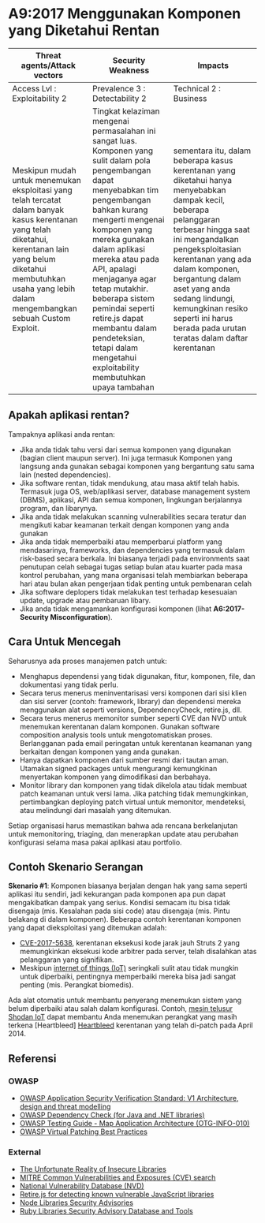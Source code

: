 # A9:2017 Menggunakan Komponen yang Diketahui Rentan

| Threat agents/Attack vectors | Security Weakness           | Impacts               |
| -- | -- | -- |
| Access Lvl : Exploitability 2 | Prevalence 3 : Detectability 2 | Technical 2 : Business |
| Meskipun mudah untuk menemukan eksploitasi yang telah tercatat dalam banyak kasus kerentanan yang telah diketahui, kerentanan lain yang belum diketahui membutuhkan usaha yang lebih dalam mengembangkan sebuah Custom Exploit. | Tingkat kelaziman mengenai permasalahan ini sangat luas. Komponen yang sulit dalam pola pengembangan dapat menyebabkan tim pengembangan bahkan kurang mengerti mengenai komponen yang mereka gunakan dalam aplikasi mereka atau pada API, apalagi menjaganya agar tetap mutakhir. beberapa sistem pemindai seperti retire.js dapat membantu dalam pendeteksian, tetapi dalam mengetahui exploitability membutuhkan upaya tambahan | sementara itu, dalam beberapa kasus kerentanan yang diketahui hanya menyebabkan dampak kecil, beberapa pelanggaran terbesar hingga saat ini mengandalkan pengeksploitasian kerentanan yang ada dalam komponen, bergantung dalam aset yang anda sedang lindungi, kemungkinan resiko seperti ini harus berada pada urutan teratas dalam daftar kerentanan |

## Apakah aplikasi rentan?

Tampaknya aplikasi anda rentan:

* Jika anda tidak tahu versi dari semua komponen yang digunakan (bagian client maupun server). Ini juga termasuk Komponen yang langsung anda gunakan sebagai komponen yang bergantung satu sama lain (nested dependencies).
* Jika software rentan, tidak mendukung, atau masa aktif telah habis. Termasuk juga OS, web/aplikasi server, database management system (DBMS), aplikasi, API dan semua komponen, lingkungan berjalannya program, dan libarynya.
* Jika anda tidak melakukan scanning vulnerabilities secara teratur dan mengikuti kabar keamanan  terkait dengan komponen yang anda gunakan
* Jika anda tidak memperbaiki atau memperbarui platform yang mendasarinya, frameworks, dan dependencies yang termasuk dalam risk-based secara berkala. Ini biasanya terjadi pada environments saat penutupan celah sebagai tugas setiap bulan atau kuarter pada masa kontrol perubahan, yang mana organisasi telah membiarkan beberapa hari atau bulan akan pengerjaan tidak penting untuk pembenaran celah 
* Jika software deplopers tidak melakukan test terhadap kesesuaian update, upgrade atau pembaruan libary.
* Jika anda tidak mengamankan konfigurasi komponen (lihat **A6:2017-Security Misconfiguration**).

## Cara Untuk Mencegah

Seharusnya ada proses manajemen patch untuk:

* Menghapus dependensi yang tidak digunakan, fitur, komponen, file, dan dokumentasi yang tidak perlu.
* Secara terus menerus meninventarisasi versi komponen dari sisi klien dan sisi server (contoh: framework, library) dan dependensi mereka menggunakan alat seperti versions, DependencyCheck, retire.js, dll. 
* Secara terus menerus memonitor sumber seperti CVE dan NVD untuk menemukan kerentanan dalam komponen. Gunakan software composition analysis tools untuk mengotomatiskan proses. Berlangganan pada email peringatan untuk kerentanan keamanan yang berkaitan dengan komponen yang anda gunakan.
* Hanya dapatkan komponen dari sumber resmi dari tautan aman. Utamakan signed packages untuk mengurangi kemungkinan menyertakan komponen yang dimodifikasi dan berbahaya.
* Monitor library dan komponen yang tidak dikelola atau tidak membuat patch keamanan untuk versi lama. Jika patching tidak memungkinkan, pertimbangkan deploying patch virtual untuk memonitor, mendeteksi, atau melindungi dari masalah yang ditemukan.

Setiap organisasi harus memastikan bahwa ada rencana berkelanjutan untuk memonitoring, triaging, dan menerapkan update atau perubahan konfigurasi selama masa pakai aplikasi atau portfolio.

## Contoh Skenario Serangan

**Skenario #1**: Komponen biasanya berjalan dengan hak yang sama seperti aplikasi itu sendiri, jadi kekurangan pada komponen apa pun dapat mengakibatkan dampak yang serius. Kondisi semacam itu bisa tidak disengaja (mis. Kesalahan pada sisi code) atau disengaja (mis. Pintu belakang di dalam komponen). Beberapa contoh kerentanan komponen yang dapat dieksploitasi yang ditemukan adalah:

* [CVE-2017-5638](https://cve.mitre.org/cgi-bin/cvename.cgi?name=CVE-2017-5638), kerentanan eksekusi kode jarak jauh Struts 2 yang memungkinkan eksekusi kode arbitrer pada server, telah disalahkan atas pelanggaran yang signifikan.
* Meskipun [internet of things (IoT)](https://en.wikipedia.org/wiki/Internet_of_things) seringkali sulit atau tidak mungkin untuk diperbaiki, pentingnya memperbaiki mereka bisa jadi sangat penting (mis. Perangkat biomedis).

Ada alat otomatis untuk membantu penyerang menemukan sistem yang belum diperbaiki atau salah dalam konfigurasi. Contoh, [mesin telusur Shodan IoT](https://www.shodan.io/report/89bnfUyJ) dapat membantu Anda menemukan perangkat yang masih terkena [Heartbleed] [Heartbleed](https://en.wikipedia.org/wiki/Heartbleed) kerentanan yang telah di-patch pada April 2014.

## Referensi

### OWASP

* [OWASP Application Security Verification Standard: V1 Architecture, design and threat modelling](https://wiki.owasp.org/index.php/ASVS_V1_Architecture)
* [OWASP Dependency Check (for Java and .NET libraries)](https://wiki.owasp.org/index.php/OWASP_Dependency_Check)
* [OWASP Testing Guide - Map Application Architecture (OTG-INFO-010)](https://wiki.owasp.org/index.php/Map_Application_Architecture_(OTG-INFO-010))
* [OWASP Virtual Patching Best Practices](https://wiki.owasp.org/index.php/Virtual_Patching_Best_Practices)

### External

* [The Unfortunate Reality of Insecure Libraries](https://www.aspectsecurity.com/research-presentations/the-unfortunate-reality-of-insecure-libraries)
* [MITRE Common Vulnerabilities and Exposures (CVE) search](https://www.cvedetails.com/version-search.php)
* [National Vulnerability Database (NVD)](https://nvd.nist.gov/)
* [Retire.js for detecting known vulnerable JavaScript libraries](https://github.com/retirejs/retire.js/)
* [Node Libraries Security Advisories](https://nodesecurity.io/advisories)
* [Ruby Libraries Security Advisory Database and Tools](https://rubysec.com/)
